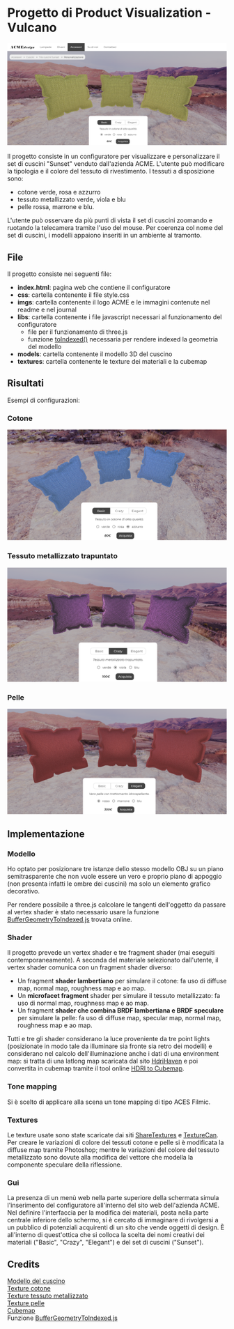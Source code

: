 # Progetto di Product Visualization - Vulcano

![scena con cuscini con tessuto cotone](imgs/scena_cotone.png)

Il progetto consiste in un configuratore per visualizzare e personalizzare il set di cuscini "Sunset" venduto dall'azienda ACME. L'utente può modificare la tipologia e il colore del tessuto di rivestimento. I tessuti a disposizione sono:
- cotone verde, rosa e azzurro
- tessuto metallizzato verde, viola e blu
- pelle rossa, marrone e blu.

L'utente può osservare da più punti di vista il set di cuscini zoomando e ruotando la telecamera tramite l'uso del mouse. Per coerenza col nome del set di cuscini, i modelli appaiono inseriti in un ambiente al tramonto.


## File
Il progetto consiste nei seguenti file:
- **index.html**: pagina web che contiene il configuratore
- **css**: cartella contenente il file style.css
- **imgs**: cartella contenente il logo ACME e le immagini contenute nel readme e nel journal
- **libs**: cartella contenente i file javascript necessari al funzionamento del configuratore
    - file per il funzionamento di three.js
    - funzione [toIndexed()](https://github.com/Fyrestar/THREE.BufferGeometry-toIndexed) necessaria per rendere indexed la geometria del modello
- **models**: cartella contenente il modello 3D del cuscino
- **textures**: cartella contenente le texture dei materiali e la cubemap


## Risultati

Esempi di configurazioni:

### Cotone
![cusini cotone verde](imgs/cotone_blu.png)

### Tessuto metallizzato trapuntato
![cusini metallizzati viola](imgs/shiny_viola.png)

### Pelle
![cusini pelle rossa](imgs/pelle_rossa.png)


## Implementazione

### Modello
Ho optato per posizionare tre istanze dello stesso modello OBJ su un piano semitrasparente che non vuole essere un vero e proprio piano di appoggio (non presenta infatti le ombre dei cuscini) ma solo un elemento grafico decorativo. 

Per rendere possibile a three.js calcolare le tangenti dell'oggetto da passare al vertex shader è stato necessario usare la funzione [BufferGeometryToIndexed.js](https://github.com/Fyrestar/THREE.BufferGeometry-toIndexed) trovata online.

### Shader
Il progetto prevede un vertex shader e tre fragment shader (mai eseguiti contemporaneamente). A seconda del materiale selezionato dall'utente, il vertex shader comunica con un fragment shader diverso:
- Un fragment **shader lambertiano** per simulare il cotone: fa uso di diffuse map, normal map, roughness map e ao map.
- Un **microfacet fragment** shader per simulare il tessuto metallizzato: fa uso di normal map, roughness map e ao map.
- Un fragment **shader che combina BRDF lambertiana e BRDF speculare** per simulare la pelle: fa uso di diffuse map, specular map, normal map, roughness map e ao map.

Tutti e tre gli shader considerano la luce proveniente da tre point lights (posizionate in modo tale da illuminare sia fronte sia retro dei modelli) e considerano nel calcolo dell'illuminazione anche i dati di una environment map: si tratta di una latlong map scaricata dal sito [HdriHaven](https://hdrihaven.com) e poi convertita in cubemap tramite il tool online [HDRI to Cubemap](https://matheowis.github.io/HDRI-to-CubeMap/).

### Tone mapping
Si è scelto di applicare alla scena un tone mapping di tipo ACES Filmic.

### Textures
Le texture usate sono state scaricate dai siti [ShareTextures](www.sharetextures.com) e [TextureCan](https://www.texturecan.com). Per creare le variazioni di colore dei tessuti cotone e pelle si è modificata la diffuse map tramite Photoshop; mentre le variazioni del colore del tessuto metallizzato sono dovute alla modifica del vettore che modella la componente speculare della riflessione.

### Gui
La presenza di un menù web nella parte superiore della schermata simula l'inserimento del configuratore all'interno del sito web dell'azienda ACME. Nel definire l'interfaccia per la modifica dei materiali, posta nella parte centrale inferiore dello schermo, si è cercato di immaginare di rivolgersi a un pubblico di potenziali acquirenti di un sito che vende oggetti di design. È all'interno di quest'ottica che si colloca la scelta dei nomi creativi dei materiali ("Basic", "Crazy", "Elegant") e del set di cuscini ("Sunset").


## Credits

[Modello del cuscino](https://www.turbosquid.com/3d-models/cushion-sofa-pillow-3d-model-1222929)  
[Texture cotone](https://www.sharetextures.com/textures/fabric/light-green-fabric-52/)  
[Texture tessuto metallizzato](https://www.texturecan.com/details/144/)  
[Texture pelle](https://www.sharetextures.com/textures/fabric/leather-3/)   
[Cubemap](https://hdrihaven.com/hdri/?c=outdoor&h=kiara_1_dawn)  
Funzione [BufferGeometryToIndexed.js](https://github.com/Fyrestar/THREE.BufferGeometry-toIndexed)
